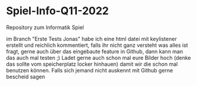 # Spiel-Info-Q11-2022
Repository zum Informatik Spiel

im Branch "Erste Tests Jonas" habe ich eine html datei mit keylistener erstellt und reichlich kommentiert, falls ihr nicht ganz versteht was alles ist fragt, 
gerne auch über das eingebaute feature in Github, dann kann man das auch mal testen ;) 
Ladet gerne auch schon mal eure Bilder hoch (denke das sollte vom speicherplatz locker hinhauen) damit wir die schon mal benutzen können.
Falls sich jemand nicht auskennt mit Github gerne bescheid sagen
